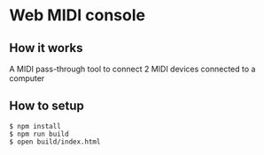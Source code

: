 # Web MIDI console
## How it works
A MIDI pass-through tool to connect 2 MIDI devices connected to a computer

## How to setup
```
$ npm install
$ npm run build
$ open build/index.html
```
